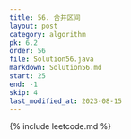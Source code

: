 ```yaml
---
title: 56. 合并区间
layout: post
category: algorithm
pk: 6.2
order: 56
file: Solution56.java
markdown: Solution56.md
start: 25
end: -1
skip: 4
last_modified_at: 2023-08-15
---
```


{% include leetcode.md %}